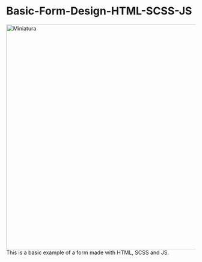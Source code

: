 # Basic-Form-Design-HTML-SCSS-JS


<img align="left" alt="Miniatura" width="600px" src="https://i.ibb.co/B2MkLPy/miniatura.png" />
<br />
This is a basic example of a form made with HTML, SCSS and JS.
